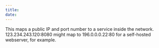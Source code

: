 ```yaml
---
title: 
date: 
---
```


This maps a public IP and port number to a service inside the network.
123.234.243.120:8080 might map to 196.0.0.0.22:80 for a self-hosted webserver, for example.

